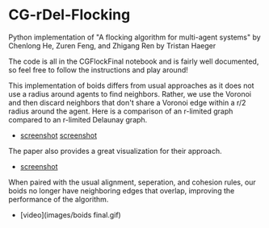 # CG-rDel-Flocking
 Python implementation of "A flocking algorithm for multi-agent systems" by Chenlong He, Zuren Feng, and Zhigang Ren
by Tristan Haeger

The code is all in the CGFlockFinal notebook and is fairly well documented, so feel free to follow the instructions and play around!

This implementation of boids differs from usual approaches as it does not use a radius around agents to find neighbors. Rather, we use the Voronoi and then discard neighbors that don't share a Voronoi edge within a r/2 radius around the agent.
Here is a comparison of an r-limited graph compared to an r-limited Delaunay graph.
- [screenshot](images/rlim.png) [screenshot](images/rlimdel.png)

The paper also provides a great visualization for their approach.
- [screenshot](images/graphs.png)

When paired with the usual alignment, seperation, and cohesion rules, our boids no longer have neighboring edges that overlap, improving the performance of the algorithm.
- [video](images/boids final.gif)
